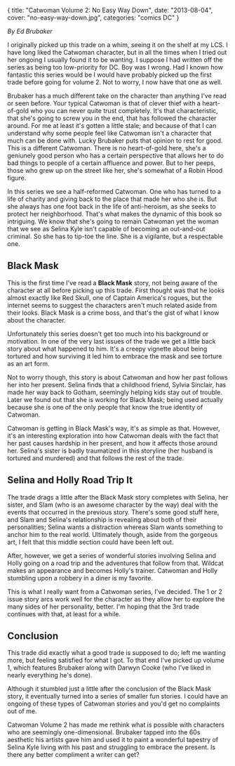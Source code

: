 {
  title: "Catwoman Volume 2: No Easy Way Down",
  date:   "2013-08-04",
  cover: "no-easy-way-down.jpg",
  categories: "comics DC"
}

_By Ed Brubaker_

I originally picked up this trade on a whim, seeing it on the shelf at my LCS. I have long liked the Catwoman character, but in all the times when I tried out her ongoing I usually found it to be wanting. I suppose I had written off the series as being too low-priority for DC. Boy was I wrong. Had I known how fantastic this series would be I would have probably picked up the first trade before going for volume 2. Not to worry, I now have that one as well.

Brubaker has a much different take on the character than anything I've read or seen before. Your typical Catwoman is that of clever thief with a heart-of-gold who you can never quite trust completely. It's that characteristic, that she's going to screw you in the end, that has followed the character around. For me at least it's gotten a little stale; and because of that I can understand why some people feel like Catwoman isn't a character that much can be done with. Lucky Brubaker puts that opinion to rest for good. This is a different Catwoman. There is no heart-of-gold here, she's a geniunely good person who has a certain perspective that allows her to do bad things to people of a certain affluence and power. But to her peeps, those who grew up on the street like her, she's somewhat of a Robin Hood figure.

In this series we see a half-reformed Catwoman. One who has turned to a life of charity and giving back to the place that made her who she is. But she always has one foot back in the life of anti-heroism, as she seeks to protect her neighborhood. That's what makes the dynamic of this book so intriguing. We know that she's going to remain Catwoman yet the woman that we see as Selina Kyle isn't capable of becoming an out-and-out criminal. So she has to tip-toe the line. She is a vigilante, but a respectable one.

## Black Mask

This is the first time I've read a __Black Mask__ story, not being aware of the character at all before picking up this trade. First thought was that he looks almost exactly like Red Skull, one of Captain America's rogues, but the internet seems to suggest the characters aren't much related aside from their looks. Black Mask is a crime boss, and that's the gist of what I know about the character.

Unfortunately this series doesn't get too much into his background or motivation. In one of the very last issues of the trade we get a little back story about what happened to him. It's a creepy vignette about being tortured and how surviving it led him to embrace the mask and see torture as an art form.

Not to worry though, this story is about Catwoman and how her past follows her into her present. Selina finds that a childhood friend, Sylvia Sinclair, has made her way back to Gotham, seemingly helping kids stay out of trouble. Later we found out that she is working for Black Mask; being used actually because she is one of the only people that know the true identity of Catwoman.

Catwoman is getting in Black Mask's way, it's as simple as that. However, it's an interesting exploration into how Catwoman deals with the fact that her past causes hardship in her present, and how it affects those around her. Selina's sister is badly traumatized in this storyline (her husband is tortured and murdered) and that follows the rest of the trade.

## Selina and Holly Road Trip It

The trade drags a little after the Black Mask story completes with Selina, her sister, and Slam (who is an awesome character by the way) deal with the events that occurred in the previous story. There's some good stuff here, and Slam and Selina's relationship is revealing about both of their personalities; Selina wants a distraction whereas Slam wants something to anchor him to the real world. Ultimately though, aside from the gorgeous art, I felt that this middle section could have been left out.

After, however, we get a series of wonderful stories involving Selina and Holly going on a road trip and the adventures that follow from that. Wildcat makes an appearance and becomes Holly's trainer. Catwoman and Holly stumbling upon a robbery in a diner is my favorite.

This is what I really want from a Catwoman series, I've decided. The 1 or 2 issue story arcs work well for the character as they allow her to explore the many sides of her personality, better. I'm hoping that the 3rd trade continues with that, at least for a while.

## Conclusion

This trade did exactly what a good trade is supposed to do; left me wanting more, but feeling satisfied for what I got. To that end I've picked up volume 1, which features Brubaker along with Darwyn Cooke (who I've liked in nearly everything he's done).

Although it stumbled just a little after the conclusion of the Black Mask story, it eventually turned into a series of smaller fun stories. I could have an ongoing of these types of Catwoman stories and you'd get no complaints out of me.

Catwoman Volume 2 has made me rethink what is possible with characters who are seemingly one-dimensional. Brubaker tapped into the 60s aesthetic his artists gave him and used it to paint a wonderful tapestry of Selina Kyle living with his past and struggling to embrace the present. Is there any better compliment a writer can get?
